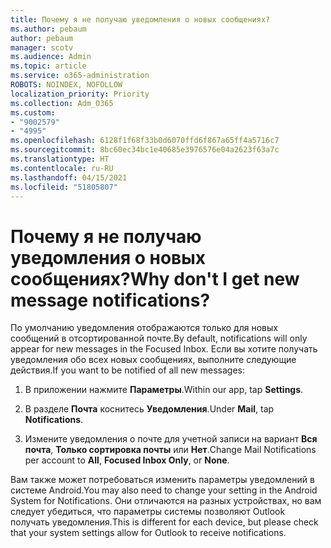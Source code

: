 ```yaml
---
title: Почему я не получаю уведомления о новых сообщениях?
ms.author: pebaum
author: pebaum
manager: scotv
ms.audience: Admin
ms.topic: article
ms.service: o365-administration
ROBOTS: NOINDEX, NOFOLLOW
localization_priority: Priority
ms.collection: Adm_O365
ms.custom:
- "9002579"
- "4995"
ms.openlocfilehash: 6128f1f68f33b0d6070ffd6f867a65ff4a5716c7
ms.sourcegitcommit: 8bc60ec34bc1e40685e3976576e04a2623f63a7c
ms.translationtype: HT
ms.contentlocale: ru-RU
ms.lasthandoff: 04/15/2021
ms.locfileid: "51805807"
---
```

# <a name="why-dont-i-get-new-message-notifications"></a><span data-ttu-id="958b9-102">Почему я не получаю уведомления о новых сообщениях?</span><span class="sxs-lookup"><span data-stu-id="958b9-102">Why don't I get new message notifications?</span></span>

<span data-ttu-id="958b9-103">По умолчанию уведомления отображаются только для новых сообщений в отсортированной почте.</span><span class="sxs-lookup"><span data-stu-id="958b9-103">By default, notifications will only appear for new messages in the Focused Inbox.</span></span> <span data-ttu-id="958b9-104">Если вы хотите получать уведомления обо всех новых сообщениях, выполните следующие действия.</span><span class="sxs-lookup"><span data-stu-id="958b9-104">If you want to be notified of all new messages:</span></span>

1. <span data-ttu-id="958b9-105">В приложении нажмите **Параметры**.</span><span class="sxs-lookup"><span data-stu-id="958b9-105">Within our app, tap **Settings**.</span></span>

2. <span data-ttu-id="958b9-106">В разделе **Почта** коснитесь **Уведомления**.</span><span class="sxs-lookup"><span data-stu-id="958b9-106">Under **Mail**, tap **Notifications**.</span></span>

3. <span data-ttu-id="958b9-107">Измените уведомления о почте для учетной записи на вариант **Вся почта**, **Только сортировка почты** или **Нет**.</span><span class="sxs-lookup"><span data-stu-id="958b9-107">Change Mail Notifications per account to **All**, **Focused Inbox Only**, or **None**.</span></span>

<span data-ttu-id="958b9-108">Вам также может потребоваться изменить параметры уведомлений в системе Android.</span><span class="sxs-lookup"><span data-stu-id="958b9-108">You may also need to change your setting in the Android System for Notifications.</span></span> <span data-ttu-id="958b9-109">Они отличаются на разных устройствах, но вам следует убедиться, что параметры системы позволяют Outlook получать уведомления.</span><span class="sxs-lookup"><span data-stu-id="958b9-109">This is different for each device, but please check that your system settings allow for Outlook to receive notifications.</span></span>

